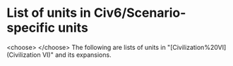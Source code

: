 # List of units in Civ6/Scenario-specific units

&lt;choose&gt;
&lt;/choose&gt;
The following are lists of units in "[Civilization%20VI](Civilization VI)" and its expansions.